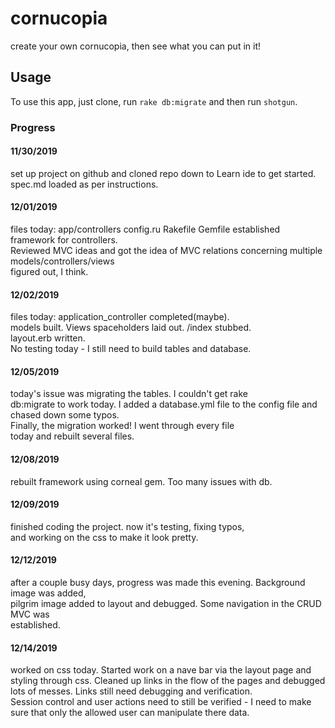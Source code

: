 # cornucopia
create your own cornucopia, then see what you can put in it!

## Usage
To use this app, just clone, run `rake db:migrate` and then run `shotgun`.

### Progress
#### 11/30/2019
  set up project on github and cloned repo down to Learn ide to get started.  
  spec.md loaded as per instructions.
#### 12/01/2019
  files today: app/controllers  config.ru  Rakefile   Gemfile
  established framework for controllers.  
  Reviewed MVC ideas and got the idea of MVC relations concerning  multiple models/controllers/views  
  figured out, I think.
#### 12/02/2019
  files today: application_controller completed(maybe).  
  models built.  Views spaceholders laid out.  /index stubbed.  
  layout.erb written.  
  No testing today - I still need to build tables and database.
#### 12/05/2019  
  today's issue was migrating the tables.  I couldn't get rake  
  db:migrate to work today.  I added a database.yml file to the
  config file and chased down some typos.  
  Finally, the migration worked!  I went through every file  
  today and rebuilt several files.
#### 12/08/2019
  rebuilt framework using corneal gem.  Too many issues with db.
#### 12/09/2019
  finished coding the project.  now it's testing, fixing typos,  
  and working on the css to make it look pretty.
#### 12/12/2019
  after a couple busy days, progress was made this evening.  Background image was added,  
  pilgrim image added to layout and debugged.  Some navigation in the CRUD MVC was  
  established.
#### 12/14/2019
  worked on css today.  Started work on a nave bar via the layout page and styling through css.  Cleaned up links in the flow of the pages and debugged lots of messes.  Links still need debugging and verification.  
  Session control and user actions need to still be verified - I need to make sure that only the allowed user can manipulate there data.

